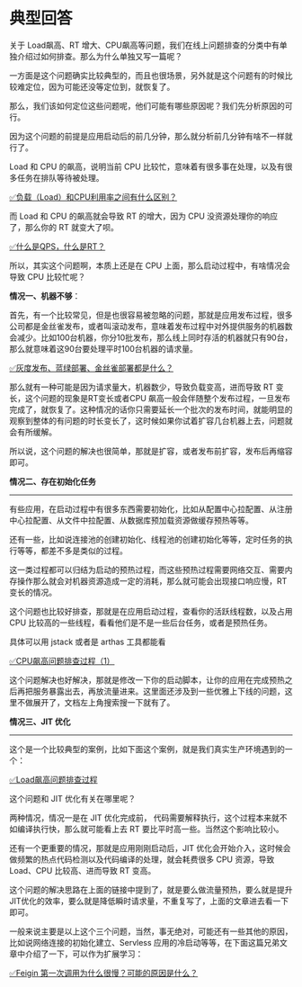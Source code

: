 # 典型回答


关于 Load飙高、RT 增大、CPU飙高等问题，我们在线上问题排查的分类中有单独介绍过如何排查。那么为什么单独又写一篇呢？



一方面是这个问题确实比较典型的，而且也很场景，另外就是这个问题有的时候比较难定位，因为可能还没等定位到，就恢复了。



那么，我们该如何定位这些问题呢，他们可能有哪些原因呢？我们先分析原因的可行。



因为这个问题的前提是应用启动后的前几分钟，那么就分析前几分钟有啥不一样就行了。



Load 和 CPU 的飙高，说明当前 CPU 比较忙，意味着有很多事在处理，以及有很多任务在排队等待被处理。



[✅负载（Load）和CPU利用率之间有什么区别？](https://www.yuque.com/hollis666/qyhor6/do9dyvr0wdsw251o)



而 Load 和 CPU 的飙高就会导致 RT 的增大，因为 CPU 没资源处理你的响应了，那么你的 RT 就变大了呗。



[✅什么是QPS，什么是RT？](https://www.yuque.com/hollis666/qyhor6/hr5913)



所以，其实这个问题啊，本质上还是在 CPU 上面，那么启动过程中，有啥情况会导致 CPU 比较忙呢？



**情况一、机器不够**：



首先，有一个比较常见，但是也很容易被忽略的问题，那就是应用发布过程，很多公司都是金丝雀发布，或者叫滚动发布，意味着发布过程中对外提供服务的机器数会减少。比如100台机器，你分10批发布，那么线上同时存活的机器就只有90台，那么就意味着这90台要处理平时100台机器的请求量。



[✅灰度发布、蓝绿部署、金丝雀部署都是什么？](https://www.yuque.com/hollis666/qyhor6/onc7gmb0928xwhgp)



那么就有一种可能是因为请求量大，机器数少，导致负载变高，进而导致 RT 变长，这个问题的现象是RT变长或者CPU 飙高一般会伴随整个发布过程，一旦发布完成了，就恢复了。这种情况的话你只需要延长一个批次的发布时间，就能明显的观察到整体的有问题的时长变长了，这时候如果你试着扩容几台机器上去，问题就会有所缓解。



所以说，这个问题的解决也很简单，那就是扩容，或者发布前扩容，发布后再缩容即可。



**情况二、存在初始化任务**

****

有些应用，在启动过程中有很多东西需要初始化，比如从配置中心拉配置、从注册中心拉配置、从文件中拉配置、从数据库预加载资源做缓存预热等等。



还有一些，比如说连接池的创建初始化、线程池的创建初始化等等，定时任务的执行等等，都差不多是类似的过程。



这一类过程都可以归结为启动的预热过程，而这些预热过程需要网络交互、需要内存操作那么就会对机器资源造成一定的消耗，那么就可能会出现接口响应慢，RT 变长的情况。



这个问题也比较好排查，那就是在应用启动过程，查看你的活跃线程数，以及占用 CPU 比较高的一些线程，看看他们是不是一些后台任务，或者是预热任务。



具体可以用 jstack 或者是 arthas 工具都能看



[✅CPU飙高问题排查过程（1）](https://www.yuque.com/hollis666/qyhor6/yp216u)



这个问题解决也好解决，那就是修改一下你的启动脚本，让你的应用在完成预热之后再把服务暴露出去，再放流量进来。这里面还涉及到一些优雅上下线的问题，这里不做展开了，文档左上角搜索搜一下就有了。



**情况三、JIT 优化**

****

这个是一个比较典型的案例，比如下面这个案例，就是我们真实生产环境遇到的一个：



[✅Load飙高问题排查过程](https://www.yuque.com/hollis666/qyhor6/uq7bul)





这个问题和 JIT 优化有关在哪里呢？



两种情况，情况一是在 JIT 优化完成前， 代码需要解释执行，这个过程本来就不如编译执行快，那么就可能看上去 RT 要比平时高一些。当然这个影响比较小。



还有一个更重要的情况，那就是应用刚刚启动后，JIT 优化会开始介入，这时候会做频繁的热点代码检测以及代码编译的处理，就会耗费很多 CPU 资源，导致 Load、CPU 比较高、进而导致 RT 变高。



这个问题的解决思路在上面的链接中提到了，就是要么做流量预热，要么就是提升JIT优化的效率，要么就是降低瞬时请求量，不重复写了，上面的文章进去看一下即可。



一般来说主要是以上这个三个问题，当然，事无绝对，可能还有一些其他的原因，比如说网络连接的初始化建立、Servless 应用的冷启动等等，在下面这篇兄弟文章中介绍了一下，可以作为扩展学习：



[✅Feigin 第一次调用为什么很慢？可能的原因是什么？](https://www.yuque.com/hollis666/qyhor6/xkif40ganq23kmyd)





